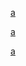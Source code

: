 [a](https://example.com/)<br>

<a href="https://example.com/">a</a><br>

<a href="hTtpz://example.com">a</a><br>
